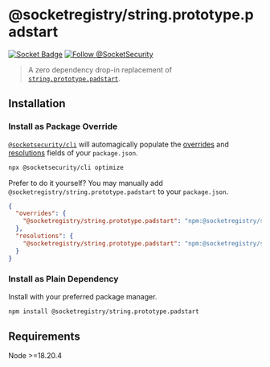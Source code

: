 # @socketregistry/string.prototype.padstart

[![Socket Badge](https://socket.dev/api/badge/npm/package/@socketregistry/string.prototype.padstart)](https://socket.dev/npm/package/@socketregistry/string.prototype.padstart)
[![Follow @SocketSecurity](https://img.shields.io/twitter/follow/SocketSecurity?style=social)](https://twitter.com/SocketSecurity)

> A zero dependency drop-in replacement of
> [`string.prototype.padstart`](https://www.npmjs.com/package/string.prototype.padstart).

## Installation

### Install as Package Override

[`@socketsecurity/cli`](https://www.npmjs.com/package/@socketsecurity/cli) will
automagically populate the
[overrides](https://docs.npmjs.com/cli/v9/configuring-npm/package-json#overrides)
and [resolutions](https://yarnpkg.com/configuration/manifest#resolutions) fields
of your `package.json`.

```sh
npx @socketsecurity/cli optimize
```

Prefer to do it yourself? You may manually add
`@socketregistry/string.prototype.padstart` to your `package.json`.

```json
{
  "overrides": {
    "@socketregistry/string.prototype.padstart": "npm:@socketregistry/string.prototype.padstart@^1"
  },
  "resolutions": {
    "@socketregistry/string.prototype.padstart": "npm:@socketregistry/string.prototype.padstart@^1"
  }
}
```

### Install as Plain Dependency

Install with your preferred package manager.

```sh
npm install @socketregistry/string.prototype.padstart
```

## Requirements

Node &gt;=18.20.4
